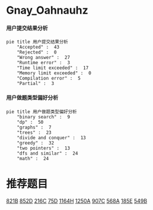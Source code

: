 # Gnay_Oahnauhz

<!-- tabs:start -->



#### **用户提交结果分析**

```mermaid
pie title 用户提交结果分析
    "Accepted" :  43
    "Rejected" :  0
    "Wrong answer" :  27
    "Runtime error" :  3
    "Time limit exceeded" :  17
    "Memory limit exceeded" :  0
    "Compilation error" :  5
    "Partial" :  3
```

#### **用户做题类型偏好分析**

```mermaid
pie title 用户做题类型偏好分析
    "binary search" :  9
    "dp" :  50
    "graphs" :  7
    "trees" :  23
    "divide and conquer" :  13
    "greedy" :  32
    "two pointers" :  13
    "dfs and similar" :  24
    "math" :  24
```



<!-- tabs:end -->
# 推荐题目
[821B](https://codeforces.com/contest/821/problem/B)
[852D](https://codeforces.com/contest/852/problem/D)
[216C](https://codeforces.com/contest/216/problem/C)
[75D](https://codeforces.com/contest/75/problem/D)
[1164H](https://codeforces.com/contest/1164/problem/H)
[1250A](https://codeforces.com/contest/1250/problem/A)
[907C](https://codeforces.com/contest/907/problem/C)
[568A](https://codeforces.com/contest/568/problem/A)
[185E](https://codeforces.com/contest/185/problem/E)
[549B](https://codeforces.com/contest/549/problem/B)
